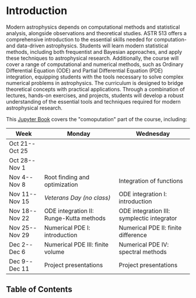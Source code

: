 # Introduction

Modern astrophysics depends on computational methods and statistical
analysis, alongside observations and theoretical studies.
ASTR 513 offers a comprehensive introduction to the essential skills
needed for computation- and data-driven astrophysics.
Students will learn modern statistical methods, including both
frequentist and Bayesian approaches, and apply these techniques to
astrophysical research.
Additionally, the course will cover a range of computational and
numerical methods, such as Ordinary Differential Equation (ODE) and
Partial Differential Equation (PDE) integration, equipping students
with the tools necessary to solve complex numerical problems in
astrophysics.
The curriculum is designed to bridge theoretical concepts with
practical applications.
Through a combination of lectures, hands-on exercises, and projects,
students will develop a robust understanding of the essential tools
and techniques required for modern astrophysical research.

This
[Jupyter Book](https://jupyterbook.org/)
covers the "comoputation" part of the course, including:

| Week | Monday | Wednesday |
| --- | --- | --- |
| Oct 21--Oct 25 | [](data.md)                             | [](FT.md)                                  |
| Oct 28--Nov  1 | [](derive.md)                           | [](interpolate.md)                         |
| Nov  4--Nov  8 | Root finding and optimization           | Integration of functions                   |
| Nov 11--Nov 15 | *Veterans Day (no class)*               | ODE integration I: introduction            |
| Nov 18--Nov 22 | ODE integration II: Runge-Kutta methods | ODE integration III: symplectic integrator |
| Nov 25--Nov 29 | Numerical PDE I: introduction           | Numerical PDE II: finite difference        |
| Dec  2--Dec  6 | Numerical PDE III: finite volume        | Numerical PDE IV: spectral methods         |
| Dec  9--Dec 11 | Project presentations                   | Project presentations                      |


## Table of Contents

```{tableofcontents}
```
